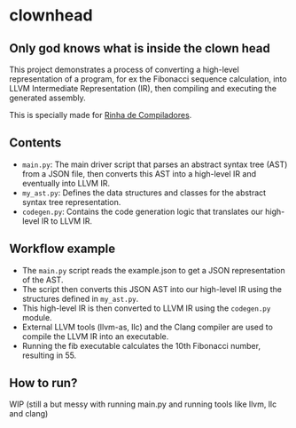 # clownhead
## Only god knows what is inside the clown head

This project demonstrates a process of converting a high-level representation of a program, for ex the Fibonacci sequence calculation, into LLVM Intermediate Representation (IR), then compiling and executing the generated assembly.

This is specially made for [Rinha de Compiladores](https://github.com/aripiprazole/rinha-de-compiler).

## Contents
- ``main.py``: The main driver script that parses an abstract syntax tree (AST) from a JSON file, then converts this AST into a high-level IR and eventually into LLVM IR.
- ``my_ast.py``: Defines the data structures and classes for the abstract syntax tree representation.
- ``codegen.py``: Contains the code generation logic that translates our high-level IR to LLVM IR.

## Workflow example

- The ``main.py`` script reads the example.json to get a JSON representation of the AST.
- The script then converts this JSON AST into our high-level IR using the structures defined in ``my_ast.py``.
- This high-level IR is then converted to LLVM IR using the ``codegen.py`` module.
- External LLVM tools (llvm-as, llc) and the Clang compiler are used to compile the LLVM IR into an executable.
- Running the fib executable calculates the 10th Fibonacci number, resulting in 55.

## How to run? 

WIP (still a but messy with running main.py and running tools like llvm, llc and clang)
